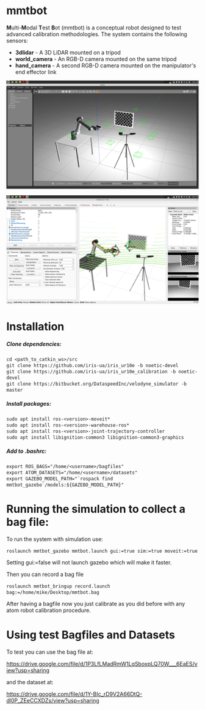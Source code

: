 # mmtbot

**M**ulti-**M**odal **T**est **B**ot (mmtbot) is a conceptual robot designed to test advanced calibration methodologies. The system contains the following sensors:

- **3dlidar** - A 3D LiDAR mounted on a tripod
- **world_camera** - An RGB-D camera mounted on the same tripod
- **hand_camera** - A second RGB-D camera mounted on the manipulator's end effector link

![mmtbot_gazebo](docs/gazebo.png)

![mmtbot_gazebo](docs/rviz.png)

# Installation

##### Clone dependencies:
```
cd <path_to_catkin_ws>/src
git clone https://github.com/iris-ua/iris_ur10e -b noetic-devel
git clone https://github.com/iris-ua/iris_ur10e_calibration -b noetic-devel
git clone https://bitbucket.org/DataspeedInc/velodyne_simulator -b master
```

##### Install packages:
```
sudo apt install ros-<version>-moveit*
sudo apt install ros-<version>-warehouse-ros*
sudo apt install ros-<version>-joint-trajectory-controller
sudo apt install libignition-common3 libignition-common3-graphics
```

##### Add to .bashrc:
```
export ROS_BAGS="/home/<username>/bagfiles"
export ATOM_DATASETS="/home/<username>/datasets"
export GAZEBO_MODEL_PATH="`rospack find mmtbot_gazebo`/models:${GAZEBO_MODEL_PATH}"
```


# Running the simulation to collect a bag file:

To run the system with simulation use:

    roslaunch mmtbot_gazebo mmtbot.launch gui:=true sim:=true moveit:=true

Setting gui:=false will not launch gazebo which will make it faster.

Then you can record a bag file

    roslaunch mmtbot_bringup record.launch bag:=/home/mike/Desktop/mmtbot.bag

After having a bagfile now you just calibrate as you did before with any atom robot calibration procedure.

# Using test Bagfiles and Datasets 

To test you can use the bag file at:

https://drive.google.com/file/d/1P3LfLMadRmW1LqSboxpLQ70W___6EaES/view?usp=sharing

and the dataset at:

https://drive.google.com/file/d/1Y-BIc_rD9V2A66DtQ-dl0P_ZEeCCXDZs/view?usp=sharing

